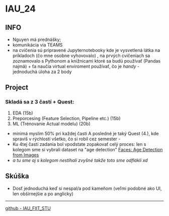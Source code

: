 # IAU_24
## INFO
- Nguyen má prednášky;
- komunikácia via TEAMS 
- na cvičenia sú pripravené Jupyternotebooky kde je vysvetlená látka na príkladoch \(čo mne osobne vyhovovalo)
, na prvých cvičeniach sa zoznamovalo s Pythonom a knižnicami ktoré sa budú používať (Pandas najmä) + ťa naučia virtual enviroment používať, čo je *handy* -  jednoduchá úloha za 2 body 
## Project 
### Skladá sa z 3 častí + Quest:
1. EDA \(15b)
2. Preporcesing \(Feature Selection, Pipeline etc.) \(15b)
3. ML \(Trénovanie Actual modelu) \(20b)
- minimá myslim 50% pri každej časti
A posledné je taký Quest \(4.), kde spravíš v rýchlosti všetko, čo si robil cez semester - 
- Ku 4tej časti zadania bol vpodstate zopakovať celý proces: len s kolegom sme si vybrali dataset na "age detection" [Faces: Age Detection from Images](https://www.kaggle.com/datasets/arashnic/faces-age-detection-dataset/code?select=train.csv)
- *a tu sme aj s kolegom nestíhali zvyšné takže toto sme odflákli xd*
## Skúška
- Dosť jednoduchá keď si nespal/a pod kameňom \(veľmi podobné ako UI, len obšírnejšie a po anglicky)
___
[github - IAU_FIIT_STU](https://github.com/FIIT-IAU/IAU-course/tree/main)
